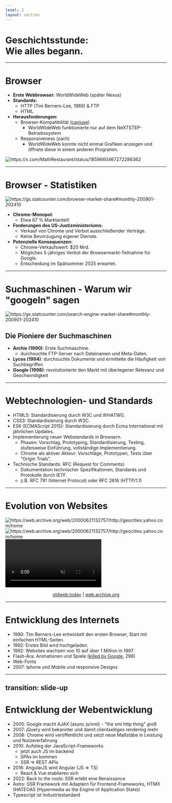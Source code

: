 ```yaml
---
level: 2
layout: section
---
```


<h1>
Geschichtsstunde: <br>Wie alles begann.
</h1>

<!--
# Geschichtsstunde: <br>Wie alles begann
-->

---

# Browser

<div grid="~ cols-2 gap-4">
<div>

* **Erste Webbrowser:** WorldWideWeb (später Nexus)
* **Standards:**
  * HTTP (Tim Berners-Lee, 1989) & FTP
  * HTML
* **Herausforderungen:**
  * Browser-Kompatibilität ([caniuse](https://caniuse.com))
    * WorldWideWeb funktionierte nur auf dem NeXTSTEP-Betriebssystem
  * Responsiveness (zach)
    * WorldWideWeb konnte nicht einmal Grafiken anzeigen und öffnete diese in einem anderen Programm.

</div><div>

<img border="rounded" class="h-95" src="/image-9.png" alt="https://x.com/MathRestaurant/status/1859660467272286362">

<!-- Alternative Display: -->
<!-- ![https://x.com/MathRestaurant/status/1859660467272286362](/image-9.png) -->
<!-- <Tweet id="1859660467272286362" scale="0.60" /> -->

<!-- Alternative Meme: -->
<!-- <img border="rounded" class="h-95" src="/image-11.png" alt="https://x.com/gyorgy_dev/status/1861345694990111152"> -->

</div>
</div>

<!--
# Browser

* **Erste Webbrowser:** WorldWideWeb (später Nexus)
* **Standards:**
  * HTTP (Tim Berners-Lee, 1989) & FTP
  * HTML
* **Herausforderungen:**
  * Browser-Kompatibilität ([caniuse](https://caniuse.com))
    * WorldWideWeb funktionierte nur auf dem NeXTSTEP-Betriebssystem
  * Responsiveness (zach)
    * WorldWideWeb konnte nicht einmal Grafiken anzeigen und öffnete diese in einem anderen Programm.
-->

---

# Browser - Statistiken

<div class="~ grid cols-[auto_1fr] gap-4">
  <div>
    <Browsers />
    <img src="/image-13.png" class="h-80" border="rounded" alt="https://gs.statcounter.com/browser-market-share#monthly-200901-202410">
  </div>

  * **Chrome-Monopol:**
    * Etwa 67 % Marktanteil!
  * **Forderungen des US-Justizministeriums:**
    * Verkauf von Chrome und Verbot ausschließender Verträge.
    * Keine Bevorzugung eigener Dienste.
  * **Potenzielle Konsequenzen:**
    * Chrome-Verkaufswert: $20 Mrd.
    * Mögliches 5-jähriges Verbot der Browsermarkt-Teilnahme für Google.
    * Entscheidung im Spätsommer 2025 erwartet.

</div>

<!-- <v-drag pos="663,206,261,_">
  <div text-center text-3xl border border-main rounded h-40 bg-main>
  </div>
</v-drag> -->

<!--
# Browser - Statistiken

* **Chrome-Monopol:**
  * Etwa 67 % Marktanteil!
* **Forderungen des US-Justizministeriums:**
  * Verkauf von Chrome und Verbot ausschließender Verträge.
  * Keine Bevorzugung eigener Dienste.
* **Potenzielle Konsequenzen:**
  * Chrome-Verkaufswert: $20 Mrd.
  * Mögliches 5-jähriges Verbot der Browsermarkt-Teilnahme für Google.
  * Entscheidung im Spätsommer 2025 erwartet.
-->

---

# Suchmaschinen - Warum wir <span v-mark.blue="1">"googeln"</span> sagen

<div class="~ grid cols-[auto_1fr] gap-4">

<img src="/image-14.png" class="h-80" border="rounded" alt="https://gs.statcounter.com/search-engine-market-share#monthly-200901-202410">

<div v-click="2">

## Die Pioniere der Suchmaschinen

- **Archie (1990)**: Erste Suchmaschine.
  - durchsuchte FTP-Server nach Dateinamen und Meta-Daten.
- **Lycos (1994)**: durchsuchte Dokumente und ermittelte die Häufigkeit von Suchbegriffen
- **Google (1998)**: revolutionierte den Markt mit überlegener Relevanz und Geschwindigkeit

</div>

</div>

<!--
# Suchmaschinen - Warum wir "googeln" sagen

## Die Pioniere der Suchmaschinen

- **Archie (1990)**: Erste Suchmaschine.
  - FTP-Server konnte nach Dateinamen und Meta-Informationen durchsucht werden.
- **Lycos (1994)**: Eine der ersten Suchmaschinen, die Dokumente durchsuchen und die Häufigkeit von Suchbegriffen ermitteln konnte.
- **Google (1998)**: Revolutionierte den Markt mit überlegener Relevanz und Geschwindigkeit, was es zur bevorzugten Suchmaschine machte.
-->

---

# Webtechnologien- und Standards

* HTML5: Standardisierung durch W3C und WHATWG.
* CSS3: Standardisierung durch W3C.
* ES6 (ECMAScript 2015): Standardisierung durch Ecma International mit jährlichen Updates.
* Implementierung neuer Webstandards in Browsern.
  * Phasen: Vorschlag, Prototyping, Standardisierung, Testing, stufenweise Einführung, vollständige Implementierung.
  * Chrome als aktiver Akteur: Vorschläge, Prototypen, Tests über "Origin Trials".
* Technische Standards: RFC (Request for Comments)
  * Dokumentation technischer Spezifikationen, Standards und Protokolle durch IETF.
  * z.B. RFC 791 (Internet Protocol) oder RFC 2616 (HTTP/1.1)

<!--
* HTML5: Standardisierung durch W3C (World Wide Web Consortium) und WHATWG (Web Hypertext Application Technology Working Group).
* CSS3: Standardisierung durch W3C (World Wide Web Consortium).
* ES6 (ECMAScript 2015, Brendan Eich): Standardisierung durch Ecma International mit jährlichen Updates.
* Implementierung neuer Webstandards in Browsern.
  * Phasen: Vorschlag, Prototyping, Standardisierung, Testing, stufenweise Einführung, vollständige Implementierung.
  * Chrome als aktiver Akteur: Vorschläge, Prototypen, Tests über "Origin Trials".
* Technische Standards: RFC (Request for Comments)
  * Dokumentation technischer Spezifikationen, Standards und Protokolle durch IETF.
  * z.B. RFC 791 (Internet Protocol) oder RFC 2616 (HTTP/1.1)
-->

---

# Evolution von Websites

<div grid="~ cols-3 gap-2" m="t-2">

<img border="rounded" src="/image-8.png" alt="https://web.archive.org/web/20000621132757/http://geocities.yahoo.com/home">

<img border="rounded" src="/image-7.png" alt="https://web.archive.org/web/20000621132757/http://geocities.yahoo.com/home">

<video border="rounded" autoplay loop muted playsinline>
    <source src="/20241125-2203-24.8713333.mp4" type="video/mp4">
    Your browser does not support the video tag.
</video>

</div>

<center>

[oldweb.today](https://oldweb.today) | [web.archive.org](https://web.archive.org)

</center>

<!--
1. HTML
2. CSS und Bilder
3. Alles, was man sich erträumen kann
-->

---

# Entwicklung des Internets

- 1990: Tim Berners-Lee entwickelt den ersten Browser, Start mit einfachen HTML-Seiten.
- 1992: Erstes Bild wird hochgeladen.
- 1992: Websites wachsen von 10 auf über 1 Million in 1997.
- Flash-Ära: Animationen und Spiele ([killed by Google](https://killedbygoogle.com), 296)
- Web-Fonts
- 2007: Iphone und Mobile und responsive Designs

<!--
# Entwicklung der Webgestaltung und -technologien

- **Die Geburt des Webs**
  - 1990: Tim Berners-Lee entwickelt den ersten Browser, Start mit einfachen HTML-Seiten.
  - 1992: Erstes Bild wird hochgeladen.

- **Öffentlicher Zugang zum Internet**
  - Mitte der 90er: Internet gewinnt an Bekanntheit.
  - Tools wie GeoCities und FrontPage ermöglichen einfache Webseiten.

- **Technologisches Wachstum**
  - Websites wachsen von 10 (1992) auf über 1 Million (1997).
  - Einführung von JavaScript und CSS.

- **Flash-Ära**
  - Flash bringt Animationen und interaktive Designs, wird aber aus Sicherheits- und Zugänglichkeitsgründen eingestellt.

- **Web 2.0 und soziale Medien**
  - Plattformen wie Myspace, Facebook, Twitter, YouTube und Instagram entstehen.
  - Infinite Scrolling und bessere Video-Funktionen dominieren.

- **Design-Evolution**
  - Einführung von Web-Fonts, flat Design löst Skeuomorphismus ab.

- **Mobile und responsive Designs**
  - Mit dem iPhone (2007) wird responsive Design essenziell.
  - Fokus auf Barrierefreiheit und Inklusivität.

- **Standardisierung und datengetriebenes Design**
  - Adaption von Printdesign-Prinzipien (Klarheit, Hierarchie, Zugänglichkeit).
  - Datengetriebene Ansätze optimieren Benutzerfreundlichkeit.

- **KI- und Template-Ära**
  - Automatisierung von Webdesign durch Templates und KI.
  - Adobe kauft Figma für 20 Milliarden USD.

- **Zukunft des Webdesigns**
  - Verlagerung hin zu UX/UI und Produktdesign.
  - AR, VR und IoT prägen zukünftige Entwicklungen.
-->

---
transition: slide-up
---

# Entwicklung der Webentwicklung

* 2005: Google macht AJAX (async js/xml) - "the xml http thing" groß
* 2007: jQuery wird bekannter und damit clientseitiges rendering mehr
* 2008: Chrome wird veröffentlicht und setzt neue Maßstäbe in Leistung und Nutzererfahrung
* 2010: Aufstieg der JavaScript-Frameworks
  * jetzt auch JS im backend
  * SPAs im kommen
  * SSR => REST APIs
* 2016: AngularJS wird Angular (JS => TS)
  * React & Vue etablieren sich
* 2022: Back to the roots: SSR erlebt eine Renaissance
* Astro: SSR Framework mit Adaptern für Frontend-Frameworks, HTMX (HATEOAS (Hypermedia as the Engine of Application State))
* Typescript ist Industriestandard

<!--
# Entwicklung von JavaScript und Webentwicklung

- **2005: Aufstieg von AJAX**
  - Google popularisiert AJAX für serverseitige Kommunikation ohne Seitenreloads.
  - Serverseitiges Rendering dominiert, einfache JavaScript-Tools im Einsatz.
  - Fokus auf Internet Explorer-Kompatibilität.

- **2007: Einführung von jQuery**
  - jQuery vereinfacht DOM-Manipulation und Event-Verarbeitung.
  - Sauberer Code, aber wachsende JavaScript-Bundles.
  - jQuery bleibt bis heute weit verbreitet.

- **2008: Chrome und der Browser-Krieg**
  - Chrome setzt neue Maßstäbe in Leistung und Nutzererfahrung.
  - Webentwicklung wird komplexer durch die vielseitigere Nutzung von JavaScript.

- **2010: Aufstieg der JavaScript-Frameworks**
  - Node.js bringt JavaScript auf den Server.
  - Frameworks wie Backbone und AngularJS fördern SPAs.
  - Wechsel von serverseitigem Rendering zu REST-APIs.

- **2016: Fragmentierung von Frameworks**
  - AngularJS wird durch eine TypeScript-basierte Version ersetzt.
  - React und Vue.js etablieren sich, React dominiert.
  - „JavaScript Fatigue“ durch Tool-Vielfalt.

- **2022: Rückkehr zum Server**
  - Frameworks wie Astro und Quick fördern serverseitiges Rendering.
  - Ziel: performante, schlanke Anwendungen.

- **Moderne Webentwicklung**
  - Hybrid-Tools wie Astro kombinieren statische Generierung und SSR.
  - TypeScript wird Standard, leichte Bibliotheken wie Solid.js unterstützen Interaktivität.
-->
